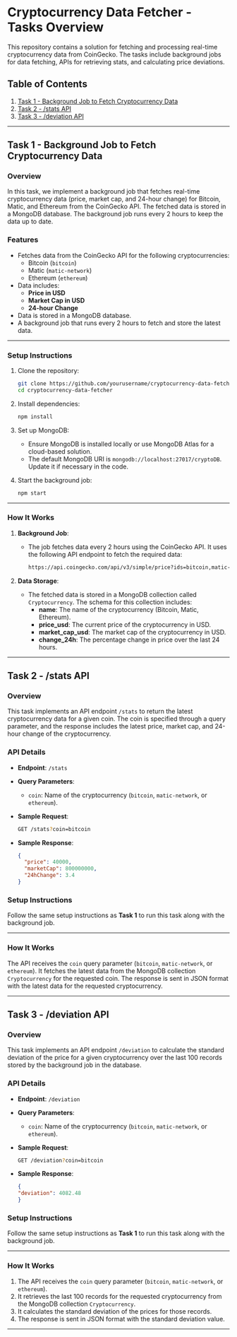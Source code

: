 # Cryptocurrency Data Fetcher - Tasks Overview

This repository contains a solution for fetching and processing real-time cryptocurrency data from CoinGecko. The tasks include background jobs for data fetching, APIs for retrieving stats, and calculating price deviations.

## Table of Contents

1. [Task 1 - Background Job to Fetch Cryptocurrency Data](#task-1-background-job-to-fetch-cryptocurrency-data)
2. [Task 2 - /stats API](#task-2-stats-api)
3. [Task 3 - /deviation API](#task-3-deviation-api)

---

## Task 1 - Background Job to Fetch Cryptocurrency Data

### Overview

In this task, we implement a background job that fetches real-time cryptocurrency data (price, market cap, and 24-hour change) for Bitcoin, Matic, and Ethereum from the CoinGecko API. The fetched data is stored in a MongoDB database. The background job runs every 2 hours to keep the data up to date.

### Features

- Fetches data from the CoinGecko API for the following cryptocurrencies:
  - Bitcoin (`bitcoin`)
  - Matic (`matic-network`)
  - Ethereum (`ethereum`)
- Data includes:
  - **Price in USD**
  - **Market Cap in USD**
  - **24-hour Change**
- Data is stored in a MongoDB database.
- A background job that runs every 2 hours to fetch and store the latest data.

---

### Setup Instructions

1. Clone the repository:

    ```bash
    git clone https://github.com/yourusername/cryptocurrency-data-fetcher.git
    cd cryptocurrency-data-fetcher
    ```

2. Install dependencies:

    ```bash
    npm install
    ```

3. Set up MongoDB:
    - Ensure MongoDB is installed locally or use MongoDB Atlas for a cloud-based solution.
    - The default MongoDB URI is `mongodb://localhost:27017/cryptoDB`. Update it if necessary in the code.

4. Start the background job:

    ```bash
    npm start
    ```

---

### How It Works

1. **Background Job**:
   - The job fetches data every 2 hours using the CoinGecko API. It uses the following API endpoint to fetch the required data:
   
     ```bash
     https://api.coingecko.com/api/v3/simple/price?ids=bitcoin,matic-network,ethereum&vs_currencies=usd&include_market_cap=true&include_24hr_change=true
     ```

2. **Data Storage**:
   - The fetched data is stored in a MongoDB collection called `Cryptocurrency`. The schema for this collection includes:
     - **name**: The name of the cryptocurrency (Bitcoin, Matic, Ethereum).
     - **price_usd**: The current price of the cryptocurrency in USD.
     - **market_cap_usd**: The market cap of the cryptocurrency in USD.
     - **change_24h**: The percentage change in price over the last 24 hours.

---

## Task 2 - /stats API

### Overview

This task implements an API endpoint `/stats` to return the latest cryptocurrency data for a given coin. The coin is specified through a query parameter, and the response includes the latest price, market cap, and 24-hour change of the cryptocurrency.

### API Details

- **Endpoint**: `/stats`
- **Query Parameters**: 
  - `coin`: Name of the cryptocurrency (`bitcoin`, `matic-network`, or `ethereum`).
  
- **Sample Request**:

  ```bash
  GET /stats?coin=bitcoin
  ```
- **Sample Response**:
  ```json
  {
    "price": 40000,
    "marketCap": 800000000,
    "24hChange": 3.4
  }
  ```

### Setup Instructions

Follow the same setup instructions as **Task 1** to run this task along with the background job.

---

### How It Works

The API receives the `coin` query parameter (`bitcoin`, `matic-network`, or `ethereum`). It fetches the latest data from the MongoDB collection `Cryptocurrency` for the requested coin. The response is sent in JSON format with the latest data for the requested cryptocurrency.

---

## Task 3 - /deviation API

### Overview

This task implements an API endpoint `/deviation` to calculate the standard deviation of the price for a given cryptocurrency over the last 100 records stored by the background job in the database.

### API Details

- **Endpoint**: `/deviation`
- **Query Parameters**:
  - `coin`: Name of the cryptocurrency (`bitcoin`, `matic-network`, or `ethereum`).
  
- **Sample Request**:

  ```bash
  GET /deviation?coin=bitcoin
  ```
- **Sample Response**:
  ```json
  {
  "deviation": 4082.48
  }
  ```
### Setup Instructions

Follow the same setup instructions as **Task 1** to run this task along with the background job.

---

### How It Works

1. The API receives the `coin` query parameter (`bitcoin`, `matic-network`, or `ethereum`).
2. It retrieves the last 100 records for the requested cryptocurrency from the MongoDB collection `Cryptocurrency`.
3. It calculates the standard deviation of the prices for those records.
4. The response is sent in JSON format with the standard deviation value.

---
  
